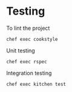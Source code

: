 # Testing

To lint the project

```console
chef exec cookstyle
```

Unit testing

```console
chef exec rspec
```

Integration testing

```console
chef exec kitchen test
```
